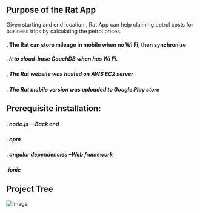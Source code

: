 ## Purpose of the Rat App

Given starting and end location , Rat App can help claiming petrol costs for business trips by calculating the petrol prices.

####	. The Rat can store mileage in mobile when no Wi Fi, then synchronize 
#####   .  It to cloud-base CouchDB when has Wi Fi.
#####	. The Rat website was hosted on AWS EC2 server
#####	. The Rat mobile version was uploaded to Google Play store


	
## Prerequisite installation:
#####	. node.js                           —Back end
#####	. npm
#####	. angular dependencies              –Web framework
#####	.ionic                                 



##  Project Tree

![image](https://github.com/githubmave/Mobile-Mileage-Tracker/assets/8073738/e4ef8db4-ef10-4fe8-97a3-b2ce2936ae6b)
